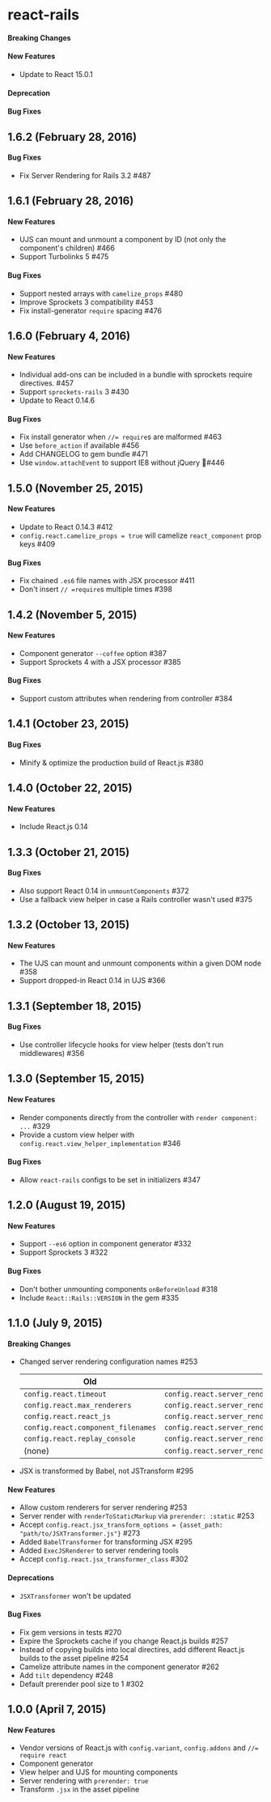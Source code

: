 # react-rails

#### Breaking Changes

#### New Features
- Update to React 15.0.1

#### Deprecation

#### Bug Fixes

## 1.6.2 (February 28, 2016)

#### Bug Fixes

- Fix Server Rendering for Rails 3.2 #487

## 1.6.1 (February 28, 2016)

#### New Features

- UJS can mount and unmount a component by ID (not only the component's children) #466
- Support Turbolinks 5 #475

#### Bug Fixes

- Support nested arrays with `camelize_props` #480
- Improve Sprockets 3 compatibility #453
- Fix install-generator `require` spacing #476

## 1.6.0 (February 4, 2016)

#### New Features

- Individual add-ons can be included in a bundle with sprockets require directives. #457
- Support `sprockets-rails` 3 #430
- Update to React 0.14.6

#### Bug Fixes

- Fix install generator when `//= require`s are malformed #463
- Use `before_action` if available #456
- Add CHANGELOG to gem bundle #471
- Use `window.attachEvent` to support IE8 without jQuery 😬#446

## 1.5.0 (November 25, 2015)

#### New Features

- Update to React 0.14.3 #412
- `config.react.camelize_props = true` will camelize `react_component` prop keys #409

#### Bug Fixes

- Fix chained `.es6` file names with JSX processor #411
- Don't insert `// =require`s multiple times #398

## 1.4.2 (November 5, 2015)

#### New Features

- Component generator `--coffee` option #387
- Support Sprockets 4 with a JSX processor #385

#### Bug Fixes

- Support custom attributes when rendering from controller #384

## 1.4.1 (October 23, 2015)

#### Bug Fixes

- Minify & optimize the production build of React.js #380

## 1.4.0 (October 22, 2015)

#### New Features

- Include React.js 0.14

## 1.3.3 (October 21, 2015)

#### Bug Fixes

- Also support React 0.14 in `unmountComponents` #372
- Use a fallback view helper in case a Rails controller wasn't used #375

## 1.3.2 (October 13, 2015)

#### New Features

- The UJS can mount and unmount components within a given DOM node #358
- Support dropped-in React 0.14 in UJS #366

## 1.3.1 (September 18, 2015)

#### Bug Fixes

- Use controller lifecycle hooks for view helper (tests don't run middlewares) #356

## 1.3.0 (September 15, 2015)

#### New Features

- Render components directly from the controller with `render component: ...` #329
- Provide a custom view helper with `config.react.view_helper_implementation` #346

#### Bug Fixes

- Allow `react-rails` configs to be set in initializers #347

## 1.2.0 (August 19, 2015)

#### New Features

- Support `--es6` option in component generator #332
- Support Sprockets 3 #322

#### Bug Fixes

- Don't bother unmounting components `onBeforeUnload` #318
- Include `React::Rails::VERSION` in the gem #335

## 1.1.0 (July 9, 2015)

#### Breaking Changes

- Changed server rendering configuration names #253

  |  Old | New  |
  | ---- | ---- |
  | `config.react.timeout` | `config.react.server_renderer_timeout` |
  | `config.react.max_renderers` | `config.react.server_renderer_pool_size` |
  | `config.react.react_js` | `config.react.server_renderer_options[:files]` |
  | `config.react.component_filenames` | `config.react.server_renderer_options[:files]` |
  | `config.react.replay_console` | `config.react.server_renderer_options[:replay_console]` |
  | (none) | `config.react.server_renderer` |

- JSX is transformed by Babel, not JSTransform #295

#### New Features

- Allow custom renderers for server rendering #253
- Server render with `renderToStaticMarkup` via `prerender: :static` #253
- Accept `config.react.jsx_transform_options = {asset_path: "path/to/JSXTransformer.js"}` #273
- Added `BabelTransformer` for transforming JSX #295
- Added `ExecJSRenderer` to server rendering tools
- Accept `config.react.jsx_transformer_class` #302

#### Deprecations

- `JSXTransformer` won't be updated

#### Bug Fixes

- Fix gem versions in tests #270
- Expire the Sprockets cache if you change React.js builds #257
- Instead of copying builds into local directires, add different React.js builds to the asset pipeline #254
- Camelize attribute names in the component generator #262
- Add `tilt` dependency #248
- Default prerender pool size to 1 #302


## 1.0.0 (April 7, 2015)

#### New Features

- Vendor versions of React.js with `config.variant`, `config.addons` and `//= require react`
- Component generator
- View helper and UJS for mounting components
- Server rendering with `prerender: true`
- Transform `.jsx` in the asset pipeline
